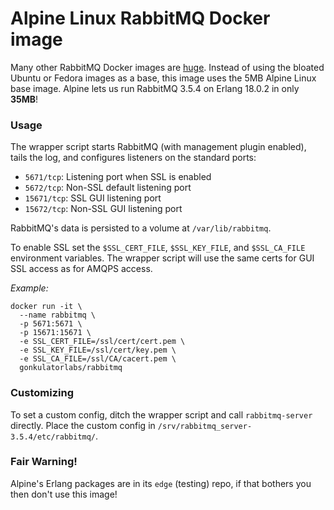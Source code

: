 # Alpine Linux RabbitMQ Docker image
Many other RabbitMQ Docker images are [huge](https://imagelayers.io/?images=rabbitmq:latest,frodenas%2Frabbitmq:latest,tutum%2Frabbitmq:latest).  Instead of using the bloated Ubuntu or Fedora images as a base, this image uses the 5MB Alpine Linux base image.  Alpine lets us run RabbitMQ 3.5.4 on Erlang 18.0.2 in only **35MB**!

### Usage
The wrapper script starts RabbitMQ (with management plugin enabled), tails the log, and configures listeners on the standard ports:
  - `5671/tcp`: Listening port when SSL is enabled
  - `5672/tcp`: Non-SSL default listening port
  - `15671/tcp`: SSL GUI listening port
  - `15672/tcp`: Non-SSL GUI listening port

RabbitMQ's data is persisted to a volume at `/var/lib/rabbitmq`.

To enable SSL set the `$SSL_CERT_FILE`, `$SSL_KEY_FILE`, and `$SSL_CA_FILE` environment variables.  The wrapper script will use the same certs for GUI SSL access as for AMQPS access.


*Example:*
```
docker run -it \
  --name rabbitmq \
  -p 5671:5671 \
  -p 15671:15671 \
  -e SSL_CERT_FILE=/ssl/cert/cert.pem \
  -e SSL_KEY_FILE=/ssl/cert/key.pem \
  -e SSL_CA_FILE=/ssl/CA/cacert.pem \
  gonkulatorlabs/rabbitmq
```

### Customizing
To set a custom config, ditch the wrapper script and call `rabbitmq-server` directly.  Place the custom config in `/srv/rabbitmq_server-3.5.4/etc/rabbitmq/`.

### Fair Warning!
Alpine's Erlang packages are in its `edge` (testing) repo, if that bothers you then don't use this image!
